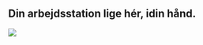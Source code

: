 <?php require("../../entete.php"); ?> <?php require("../../base.php"); ?> <?php require("../../fonctions.php"); ?>

<div id="corps">

<h2>Din arbejdsstation lige hér, idin hånd.</h2>

<img src="Images/earth.png" />

</div>


